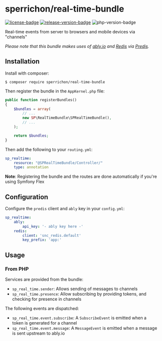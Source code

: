 sperrichon/real-time-bundle
=============================

[![license-badge]][license] [![release-version-badge]][packagist] ![php-version-badge]

Real-time events from server to browsers and mobile devices via "channels"

_Please note that this bundle makes uses of [ably.io](https://www.ably.io/) and [Redis](https://redis.io/) via [Predis](https://github.com/nrk/predis)._

## Installation ##

Install with composer:

```
$ composer require sperrichon/real-time-bundle
```

Then register the bundle in the `AppKernel.php` file:

```php
public function registerBundles()
{
    $bundles = array(
        // ...
        new SP\RealTimeBundle\SPRealTimeBundle(),
        // ...
    );

    return $bundles;
}
```

Then add the following to your `routing.yml`:

```yml
sp_realtime:
    resource: "@SPRealTimeBundle/Controller/"
    type: annotation
```

**Note**: Registering the bundle and the routes are done automatically if you're using Symfony Flex

## Configuration ##

Configure the `predis` client and `ably` key in your `config.yml`:

```yml
sp_realtime:
    ably:
        api_key: '- ably key here -'
    redis:
        client: 'snc_redis.default'
        key_prefix: 'app:'
```

## Usage ##

### From PHP ###

Services are provided from the bundle:

* `sp_real_time.sender`: Allows sending of messages to channels
* `sp_real_time.presence`: Allow subscribing by providing tokens, and checking for presence in channels

The following events are dispatched:
* `sp_real_time.event.subscribe`: A `SubscribeEvent` is emitted when a token is generated for a channel
* `sp_real_time.event.message`: A `MessageEvent` is emitted when a message is sent upstream to ably.io


<!-- Badges -->
[packagist]: https://packagist.org/packages/sperrichon/real-time-bundle
[license]: LICENSE
[license-badge]: https://img.shields.io/github/license/sperrichon/real-time-bundle.svg?style=flat-square
[php-version-badge]: https://img.shields.io/packagist/php-v/sperrichon/real-time-bundle.svg?style=flat-square
[release-version-badge]: https://img.shields.io/packagist/v/sperrichon/real-time-bundle.svg?style=flat-square&label=release